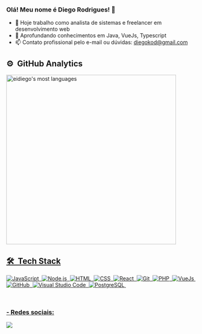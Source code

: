 ### Olá! Meu nome é Diego Rodrigues! 👋

- 🔭 Hoje trabalho como analista de sistemas e freelancer em desenvolvimento web
- 🌱 Aprofundando conhecimentos em Java, VueJs, Typescript
- 📫 Contato profissional pelo e-mail ou dúvidas: diegokod@gmail.com




## ⚙️ &nbsp;GitHub Analytics
<div align="center">
  <a href="https://github.com/eidiego">
  <p align="left">
<img width="450em" heigth="550" src="https://github-readme-stats.vercel.app/api/top-langs/?username=eidiego&layout=compact&theme=vision-friendly-dark" alt="eidiego's most languages"/>
</p>
</div>
       

## 🛠 &nbsp;Tech Stack

![JavaScript](https://img.shields.io/badge/-JavaScript-05122A?style=flat&logo=javascript)&nbsp;
![Node.js](https://img.shields.io/badge/-Node.js-05122A?style=flat&logo=node.js)&nbsp;
![HTML](https://img.shields.io/badge/-HTML-05122A?style=flat&logo=HTML5)&nbsp;
![CSS](https://img.shields.io/badge/-CSS-05122A?style=flat&logo=CSS3&logoColor=1572B6)&nbsp;
![React](https://img.shields.io/badge/-React-05122A?style=flat&logo=react)&nbsp;
![Git](https://img.shields.io/badge/-Git-05122A?style=flat&logo=git)&nbsp;
![PHP](https://img.shields.io/badge/PHP-05122A?style=flat&logo=php)&nbsp;
![VueJs](https://img.shields.io/badge/Vue.js-05122A?style=flat&logo=vue.js)&nbsp;
![GitHub](https://img.shields.io/badge/-GitHub-05122A?style=flat&logo=github)&nbsp;
![Visual Studio Code](https://img.shields.io/badge/-Visual%20Studio%20Code-05122A?style=flat&logo=visual-studio-code&logoColor=007ACC)&nbsp;
![PostgreSQL](https://img.shields.io/badge/-PostgreSQL-05122A?style=flat&logo=postgresql)&nbsp;

  <div>
    <br>
      <h3>  - Redes sociais: </h3>
    <a href="https://www.linkedin.com/in/diego-rodrigues-barbosa-3b584a127/" target="_blank"><img src="https://img.shields.io/badge/-LinkedIn-%230077B5?style=for-the-badge&logo=linkedin&logoColor=white" target="_blank"></a> 
</div>

